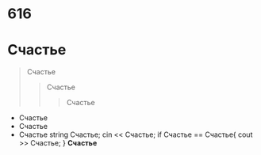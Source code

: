 616
=======
Счастье
=======
>Счастье
>>Счастье
>>>Счастье
+ Счастье
+ Счастье
+ Счастье
 string Счастье;
 cin << Счастье;
 if Счастье == Счастье{
 cout >> Счастье;
 }
**Счастье**
